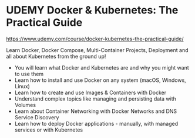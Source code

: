 # UDEMY Docker & Kubernetes: The Practical Guide

https://www.udemy.com/course/docker-kubernetes-the-practical-guide/

Learn Docker, Docker Compose, Multi-Container Projects, Deployment and all about Kubernetes from the ground up!

- You will learn what Docker and Kubernetes are and why you might want to use them
- Learn how to install and use Docker on any system (macOS, Windows, Linux)
- Learn how to create and use Images & Containers with Docker
- Understand complex topics like managing and persisting data with Volumes
- Learn about Container Networking with Docker Networks and DNS Service Discovery
- Learn how to deploy Docker applications - manually, with managed services or with Kubernetes
